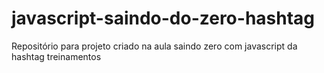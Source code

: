 # javascript-saindo-do-zero-hashtag
Repositório  para projeto criado na aula saindo zero com javascript da hashtag treinamentos
